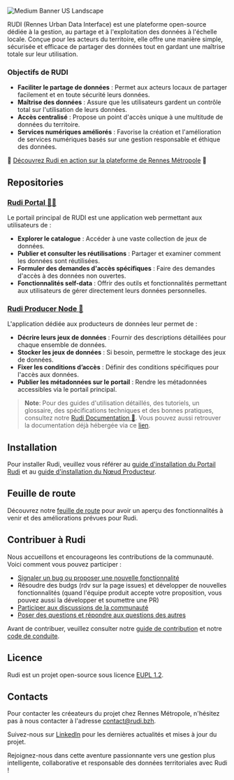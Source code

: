 ![Medium Banner US Landscape](https://github.com/Rudi-pages-WIP/.github/assets/14858948/6b0df183-cca6-4898-8a11-41a26b6ca202)

RUDI (Rennes Urban Data Interface) est une plateforme open-source dédiée à la gestion, au partage et à l'exploitation des données à l'échelle locale. Conçue pour les acteurs du territoire, elle offre une manière simple, sécurisée et efficace de partager des données tout en gardant une maîtrise totale sur leur utilisation.

### Objectifs de RUDI

- **Faciliter le partage de données** : Permet aux acteurs locaux de partager facilement et en toute sécurité leurs données.
- **Maîtrise des données** : Assure que les utilisateurs gardent un contrôle total sur l'utilisation de leurs données.
- **Accès centralisé** : Propose un point d'accès unique à une multitude de données du territoire.
- **Services numériques améliorés** : Favorise la création et l'amélioration de services numériques basés sur une gestion responsable et éthique des données.

🚀 [Découvrez Rudi en action sur la plateforme de Rennes Métropole](https://rudi.bzh/) 🚀

## Repositories

### [Rudi Portal 🧑‍💻](https://github.com/Rudi-pages-WIP/Rudi-Portal)

Le portail principal de RUDI est une application web permettant aux utilisateurs de :

- **Explorer le catalogue** : Accéder à une vaste collection de jeux de données.
- **Publier et consulter les réutilisations** : Partager et examiner comment les données sont réutilisées.
- **Formuler des demandes d'accès spécifiques** : Faire des demandes d'accès à des données non ouvertes.
- **Fonctionnalités self-data** : Offrir des outils et fonctionnalités permettant aux utilisateurs de gérer directement leurs données personnelles.

### [Rudi Producer Node 🔨](https://github.com/Rudi-pages-WIP/Rudi-Producer-Node)

L'application dédiée aux producteurs de données leur permet de :

- **Décrire leurs jeux de données** : Fournir des descriptions détaillées pour chaque ensemble de données.
- **Stocker les jeux de données** : Si besoin, permettre le stockage des jeux de données.
- **Fixer les conditions d’accès** : Définir des conditions spécifiques pour l'accès aux données.
- **Publier les métadonnées sur le portail** : Rendre les métadonnées accessibles via le portail principal.

> **Note**: Pour des guides d'utilisation détaillés, des tutoriels, un glossaire, des spécifications techniques et des bonnes pratiques, consultez notre [Rudi Documentation 📑](https://github.com/Rudi-pages-WIP/Rudi-Documentation). Vous pouvez aussi retrouver la documentation déjà hébergée via ce [lien](https://doc.rudi.bzh).

## Installation

Pour installer Rudi, veuillez vous référer au [guide d'installation du Portail Rudi](https://github.com/Rudi-pages-WIP/Rudi-Portal/blob/main/INSTALL.md) et au [guide d'installation du Nœud Producteur](https://github.com/Rudi-pages-WIP/Rudi-Producer-Node/blob/main/INSTALL.md).

## Feuille de route

Découvrez notre [feuille de route](https://github.com/orgs/Rudi-pages-WIP/projects/1) pour avoir un aperçu des fonctionnalités à venir et des améliorations prévues pour Rudi.

## Contribuer à Rudi

Nous accueillons et encourageons les contributions de la communauté. Voici comment vous pouvez participer :

- [Signaler un bug ou proposer une nouvelle fonctionnalité](https://github.com/Rudi-pages-WIP/Rudi-Producer-Node/issues)
- Résoudre des budgs (rdv sur la page issues) et développer de nouvelles fonctionnalités (quand l'équipe produit accepte votre proposition, vous pouvez aussi la développer et soumettre une PR)
- [Participer aux discussions de la communauté](https://github.com/orgs/Rudi-pages-WIP/discussions)
- [Poser des questions et répondre aux questions des autres](https://github.com/orgs/Rudi-pages-WIP/discussions/categories/questions-et-r%C3%A9ponses)

Avant de contribuer, veuillez consulter notre [guide de contribution](CONTRIBUTING.md) et notre [code de conduite]([CODE_OF_CONDUCT.md](https://github.com/Rudi-pages-WIP/.github/blob/main/CODE_OF_CONDUCT.md)).

## Licence

Rudi est un projet open-source sous licence [EUPL 1.2](LICENCE.md).

## Contacts

Pour contacter les créeateurs du projet chez Rennes Métropole, n'hésitez pas à nous contacter à l'adresse [contact@rudi.bzh](mailto:contact@rudi.bzh).

Suivez-nous sur [LinkedIn](https://www.linkedin.com/company/portail-rudi/about/) pour les dernières actualités et mises à jour du projet.

Rejoignez-nous dans cette aventure passionnante vers une gestion plus intelligente, collaborative et responsable des données territoriales avec Rudi !
